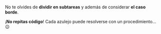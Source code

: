 No te olvides de **dividir en subtareas** y además de considerar **el caso borde**.

¡**No repitas código**! Cada azulejo puede resolverse con un procedimiento... :wink:
